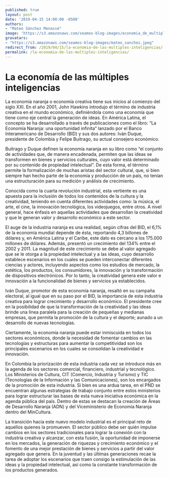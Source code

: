 ```yaml
---
published: true
layout: post
date: '2019-04-15 14:00:00 -0500'
authors:
- "Mateo Sánchez Menassé"
image: 'https://s3.amazonaws.com/seamos-blog-images/economia_de_multiples_inteligencias.jpeg'
gravatars:
- "https://s3.amazonaws.com/seamos-blog-images/mateo_sanchez.jpeg"
redirect_from: /2019/04/15/la-economia-de-las-multiples-inteligencias/
permalink: /la-economia-de-las-multiples-inteligencias/
---
```



# La economía de las múltiples inteligencias

La economía naranja o economía creativa tiene sus inicios al comienzo del siglo XXI. En el año 2001, John Hawkins introdujo el término de industria creativa en el mundo económico, definiéndola como una economía que tiene como eje central la generación de ideas. En América Latina, el concepto se ha desarrollado a través de publicaciones como el libro: “La Economía Naranja: una oportunidad infinita” lanzado por el Banco Interamericano de Desarrollo (BID) y sus dos autores: Iván Duque, presidente de Colombia y Felipe Buitrago, su actual consejero económico. 

Buitrago y Duque definen la economía naranja en su libro como “el conjunto de actividades que, de manera encadenada, permiten que las ideas se transformen en bienes y servicios culturales, cuyo valor está determinado por su contenido de propiedad intelectual”. De esta forma, el término permite la formalización de muchas aristas del sector cultural, que, si bien siempre han hecho parte de la economía y producción de un país, no tenían una estructuración para su medición y análisis de crecimiento. 

Conocida como la cuarta revolución industrial, esta vertiente es una apuesta para la inclusión de todos los contenidos de la cultura y la creatividad, teniendo en cuenta diferentes actividades como: la música, el arte, el cine, la innovación tecnológica, los videojuegos, entre otros. A nivel general, hace énfasis en aquellas actividades que desarrollan la creatividad y que le generan valor y desarrollo económico a este sector. 

El auge de la industria naranja es una realidad, según cifras del BID, el 6,1% de la economía mundial depende de ésta, reportando 4,3 billones de dólares y, en América Latina y el Caribe, este dato es cercano a los 175.000 millones de dólares. Además, presentó un crecimiento del 134% entre el 2002 y 2011. La magnitud de este crecimiento se debe al valor agregado que se le otorga a la propiedad intelectual y a las ideas, cuyo desarrollo establece escenarios en los cuales se pueden interconectar diferentes ciencias y actores, incluyendo aspectos como los estudios de mercado, la estética, los productos, los consumidores, la innovación y la transformación de dispositivos electrónicos. Por lo tanto, la creatividad genera este valor e innovación a la funcionalidad de bienes y servicios ya establecidos. 

Iván Duque, promotor de esta economía naranja, resaltó en su campaña electoral, al igual que en su paso por el BID, la importancia de esta industria creativa para lograr crecimiento y desarrollo económico. El presidente cree en la posibilidad de que la transformación de la creatividad y las ideas brinde una línea paralela para la creación de pequeñas y medianas empresas, que permita la promoción de la cultura y el deporte; aunado a un desarrollo de nuevas tecnologías.

Ciertamente, la economía naranja puede estar inmiscuida en todos los sectores económicos, donde la necesidad de fomentar cambios en las tecnologías y estructuras para aumentar la competitividad son los principales escenarios en los cuales se consolidan la creatividad e innovación. 

En Colombia la priorización de esta industria cada vez se introduce más en la agenda de los sectores comercial, financiero, industrial y tecnológico. Los Ministerios de Cultura, CIT (Comercio, Industria y Turismo) y TIC (Tecnologías de la Información y las Comunicaciones), son los encargados de la promoción de esta industria. Si bien es una ardua tarea, en el PND se encuentran algunas estrategias de trabajo conjunto entre estos ministerios para lograr estructurar las bases de esta nueva iniciativa económica en la agenda pública del país. Dentro de estas se destacan la creación de Áreas de Desarrollo Naranja (ADN) y del Viceministerio de Economía Naranja dentro del MinCultura.

La transición hacia este nuevo modelo industrial es el principal reto de aquellos quienes la promueven. El sector público debe ser quién impulse cambios en los sectores tradicionales para lograr la conexión con la industria creativa y alcanzar, con esta fusión, la oportunidad de imponerse en los mercados, la generación de riquezas y crecimiento económico y el fomento de una mejor prestación de bienes y servicios a partir del valor agregado que genera. En la juventud y las últimas generaciones recae la tarea de adoptar los escenarios que traen consigo la estimulación de las ideas y la propiedad intelectual, así como la constante transformación de los productos generados.

